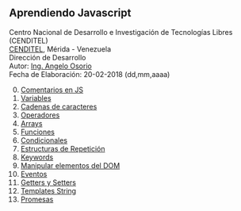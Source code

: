## Aprendiendo Javascript
Centro Nacional de Desarrollo e Investigación de Tecnologías Libres (CENDITEL) <br>
[CENDITEL](https://www.cenditel.gob.ve/), Mérida - Venezuela<br>
Dirección de Desarrollo<br>
Autor: [Ing. Angelo Osorio](https://twitter.com/Engel_PAIN)<br>
Fecha de Elaboración: 20-02-2018 (dd,mm,aaaa)

0. [Comentarios en JS](./comentarios.js)
1. [Variables](./variables.js)
1. [Cadenas de caracteres](./cadenas.js)
1. [Operadores](./operadores.js)
1. [Arrays](./arrays.js)
1. [Funciones](./funciones.js)
1. [Condicionales](./condicionales.js)
1. [Estructuras de Repetición](./ciclos.js)
1. [Keywords](./keywors.js)
1. [Manipular elementos del DOM](./manipularElDOM.js)
1. [Eventos](./eventos.js)
1. [Getters y Setters](./getnset.js)
1. [Templates String](./templateStrings.js)
1. [Promesas](./promesas.js)